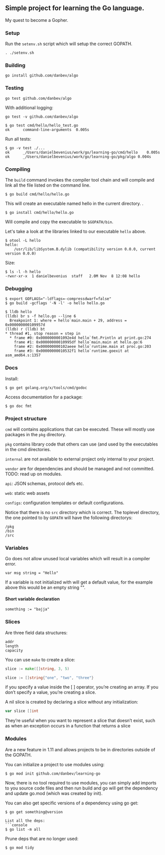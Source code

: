 ## Simple project for learning the Go language.
My quest to become a Gopher.


### Setup
Run the ```setenv.sh``` script which will setup the correct GOPATH.

    . ./setenv.sh

### Building

    go install github.com/danbev/algo

### Testing

    go test github.com/danbev/algo

With additional logging:

    go test -v github.com/danbev/algo

```console
$ go test cmd/hello/hello_test.go
ok  	command-line-arguments	0.005s
```

Run all tests:
```console
$ go -v test ./...
ok  	_/Users/danielbevenius/work/go/learning-go/cmd/hello	0.005s
ok  	_/Users/danielbevenius/work/go/learning-go/pkg/algo	0.004s
```

### Compiling
The `build` command invokes the compiler tool chain and will compile and link
all the file listed on the command line. 
```console
$ go build cmd/hello/hello.go
```
This will create an executable named hello in the current directory. 
.
```console
$ go install cmd/hello/hello.go
```
Will compile and copy the executable to `$GOPATH/bin`.

Let's take a look at the libraries linked to our executable `hello` above.
```console
$ otool -L hello
hello:
	/usr/lib/libSystem.B.dylib (compatibility version 0.0.0, current version 0.0.0)
```
Size:
```console
$ ls -l -h hello
-rwxr-xr-x  1 danielbevenius  staff   2.0M Nov  8 12:08 hello
```


### Debugging
```console
$ export GOFLAGS="-ldflags=-compressdwarf=false"
$ go build -gcflags '-N -l' -o hello hello.go
```
```console
$ lldb hello
(lldb) br s -f hello.go --line 6
  Breakpoint 1: where = hello`main.main + 29, address = 0x000000000109957d
(lldb) r (lldb) bt
* thread #1, stop reason = step in
  * frame #0: 0x0000000001092e4d hello`fmt.Println at print.go:274
    frame #1: 0x00000000010995df hello`main.main at hello.go:6
    frame #2: 0x000000000102aeee hello`runtime.main at proc.go:203
    frame #3: 0x00000000010532f1 hello`runtime.goexit at asm_amd64.s:1357
```


### Docs
Install:
```console
$ go get golang.org/x/tools/cmd/godoc
```

Access documentation for a package:
```console
$ go doc fmt
```

### Project structure
`cmd` will contains applications that can be executed. These will mostly
use packages in the `pkg` directory.

`pkg` contains library code that others can use (and used by the executables in
the cmd directories.

`internal` are not available to external project only internal to your project.

`vendor` are for dependencies and should be managed and not committed. TODO:
read up on modules.

`api`: JSON schemas, protocol defs etc.

`web`: static web assets

`configs`: configuration templates or default configurations.


Notice that there is no `src` directory which is correct.
The toplevel directory, the one pointed to by `GOPATH` will have the following
directorys:
```
/pkg
/bin
/src
```




### Variables
Go does not allow unused local variables which will result in a compiler
error.

```
var msg string = "Hello"
```
If a variable is not initialized with will get a default value, for the example
above this would be an empty string "".

#### Short variable declaration
```
something := "bajja"
```

### Slices
Are three field data structures:
```
addr
length
capacity
```
You can use `make` to create a slice:
```go
slice := make([]string, 3, 5)
```
```go
slice := []string{"one", "two", "three"}
```
if you specify a value inside the [ ] operator, you’re creating an array. If
you don’t specify a value, you’re creating a slice.

A nil slice is created by declaring a slice without any initialization:
```go
var slice []int
```
They’re useful when you want to represent a slice that doesn’t exist, such as
when an exception occurs in a function that returns a slice 


### Modules
Are a new feature in 1.11 and allows projects to be in directories outside
of the GOPATH. 

You can initialize a project to use modules using:
```console
$ go mod init github.com/danbev/learning-go
```
Now, there is no tool required to use modules, you can simply add imports
to you source code files and then run build and go will get the dependency
and update go.mod (which was created by init).

You can also get specific versions of a dependency using go get:
```console
$ go get something@version

List all the deps:
```console
$ go list -m all
```

Prune deps that are no longer used:
```console
$ go mod tidy
```
